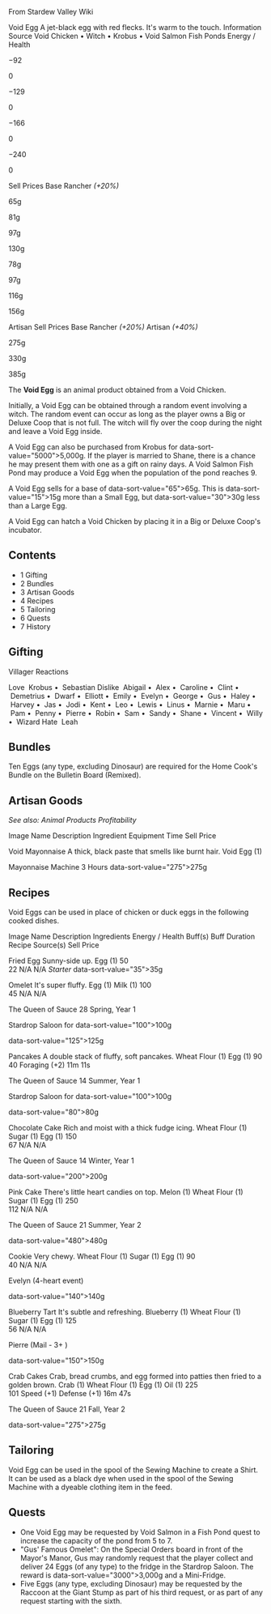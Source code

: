 From Stardew Valley Wiki

Void Egg A jet-black egg with red flecks. It's warm to the touch. Information Source Void Chicken • Witch • Krobus • Void Salmon Fish Ponds Energy / Health

−92

0

−129

0

−166

0

−240

0

Sell Prices Base Rancher *(+20%)*

65g

81g

97g

130g

78g

97g

116g

156g

Artisan Sell Prices Base Rancher *(+20%)* Artisan *(+40%)*

275g

330g

385g

The **Void Egg** is an animal product obtained from a Void Chicken.

Initially, a Void Egg can be obtained through a random event involving a witch. The random event can occur as long as the player owns a Big or Deluxe Coop that is not full. The witch will fly over the coop during the night and leave a Void Egg inside.

A Void Egg can also be purchased from Krobus for data-sort-value="5000"&gt;5,000g. If the player is married to Shane, there is a chance he may present them with one as a gift on rainy days. A Void Salmon Fish Pond may produce a Void Egg when the population of the pond reaches 9.

A Void Egg sells for a base of data-sort-value="65"&gt;65g. This is data-sort-value="15"&gt;15g more than a Small Egg, but data-sort-value="30"&gt;30g less than a Large Egg.

A Void Egg can hatch a Void Chicken by placing it in a Big or Deluxe Coop's incubator.

## Contents

- 1 Gifting
- 2 Bundles
- 3 Artisan Goods
- 4 Recipes
- 5 Tailoring
- 6 Quests
- 7 History

## Gifting

Villager Reactions

Love  Krobus •  Sebastian Dislike  Abigail •  Alex •  Caroline •  Clint •  Demetrius •  Dwarf •  Elliott •  Emily •  Evelyn •  George •  Gus •  Haley •  Harvey •  Jas •  Jodi •  Kent •  Leo •  Lewis •  Linus •  Marnie •  Maru •  Pam •  Penny •  Pierre •  Robin •  Sam •  Sandy •  Shane •  Vincent •  Willy •  Wizard Hate  Leah

## Bundles

Ten Eggs (any type, excluding Dinosaur) are required for the Home Cook's Bundle on the Bulletin Board (Remixed).

## Artisan Goods

*See also: Animal Products Profitability*

Image Name Description Ingredient Equipment Time Sell Price

Void Mayonnaise A thick, black paste that smells like burnt hair. Void Egg (1)

Mayonnaise Machine 3 Hours data-sort-value="275"&gt;275g

## Recipes

Void Eggs can be used in place of chicken or duck eggs in the following cooked dishes.

Image Name Description Ingredients Energy / Health Buff(s) Buff Duration Recipe Source(s) Sell Price

Fried Egg Sunny-side up. Egg (1) 50  
22 N/A N/A *Starter* data-sort-value="35"&gt;35g

Omelet It's super fluffy. Egg (1) Milk (1) 100  
45 N/A N/A

The Queen of Sauce 28 Spring, Year 1

Stardrop Saloon for data-sort-value="100"&gt;100g

data-sort-value="125"&gt;125g

Pancakes A double stack of fluffy, soft pancakes. Wheat Flour (1) Egg (1) 90  
40 Foraging (+2) 11m 11s

The Queen of Sauce 14 Summer, Year 1

Stardrop Saloon for data-sort-value="100"&gt;100g

data-sort-value="80"&gt;80g

Chocolate Cake Rich and moist with a thick fudge icing. Wheat Flour (1) Sugar (1) Egg (1) 150  
67 N/A N/A

The Queen of Sauce 14 Winter, Year 1

data-sort-value="200"&gt;200g

Pink Cake There's little heart candies on top. Melon (1) Wheat Flour (1) Sugar (1) Egg (1) 250  
112 N/A N/A

The Queen of Sauce 21 Summer, Year 2

data-sort-value="480"&gt;480g

Cookie Very chewy. Wheat Flour (1) Sugar (1) Egg (1) 90  
40 N/A N/A

Evelyn (4-heart event)

data-sort-value="140"&gt;140g

Blueberry Tart It's subtle and refreshing. Blueberry (1) Wheat Flour (1) Sugar (1) Egg (1) 125  
56 N/A N/A

Pierre (Mail - 3+ )

data-sort-value="150"&gt;150g

Crab Cakes Crab, bread crumbs, and egg formed into patties then fried to a golden brown. Crab (1) Wheat Flour (1) Egg (1) Oil (1) 225  
101 Speed (+1) Defense (+1) 16m 47s

The Queen of Sauce 21 Fall, Year 2

data-sort-value="275"&gt;275g

## Tailoring

Void Egg can be used in the spool of the Sewing Machine to create a Shirt. It can be used as a black dye when used in the spool of the Sewing Machine with a dyeable clothing item in the feed.

## Quests

- One Void Egg may be requested by Void Salmon in a Fish Pond quest to increase the capacity of the pond from 5 to 7.
- "Gus' Famous Omelet": On the Special Orders board in front of the Mayor's Manor, Gus may randomly request that the player collect and deliver 24 Eggs (of any type) to the fridge in the Stardrop Saloon. The reward is data-sort-value="3000"&gt;3,000g and a Mini-Fridge.
- Five Eggs (any type, excluding Dinosaur) may be requested by the Raccoon at the Giant Stump as part of his third request, or as part of any request starting with the sixth.